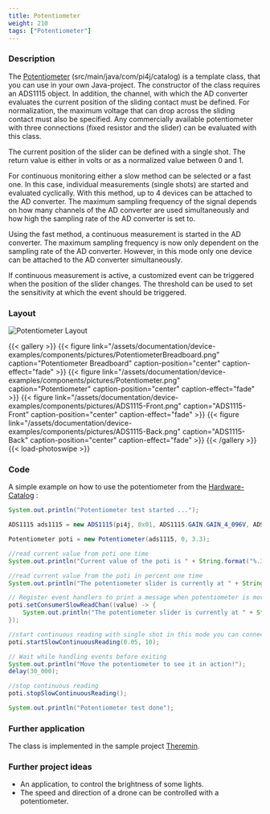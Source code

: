 ```yaml
---
title: Potentiometer
weight: 210
tags: ["Potentiometer"]
---
```

### Description
The [Potentiometer](https://github.com/Pi4J/pi4j-example-components/tree/main/src/main/java/com/pi4j/catalog) (src/main/java/com/pi4j/catalog) is a template class, that you can use in your own Java-project.
The constructor of the class requires an ADS1115 object. In addition, the channel, with which the AD converter evaluates the current position of the sliding contact must be defined. For normalization, the maximum voltage that can drop across the sliding contact must also be specified. Any commercially available potentiometer with three connections (fixed resistor and the slider) can be evaluated with this class.

The current position of the slider can be defined with a single shot. The return value is either in volts or as a normalized value between 0 and 1.

For continuous monitoring either a slow method can be selected or a fast one. In this case, individual measurements (single shots) are started and evaluated cyclically. With this method, up to 4 devices can be attached to the AD converter. The maximum sampling frequency of the signal depends on how many channels of the AD converter are used simultaneously and how high the sampling rate of the AD converter is set to.

Using the fast method, a continuous measurement is started in the AD converter.  The maximum sampling frequency is now only dependent on the sampling rate of the AD converter. However, in this mode only one device can be attached to the AD converter simultaneously.

If continuous measurement is active, a customized event can be triggered when the position of the slider changes. The threshold can be used to set the sensitivity at which the event should be triggered.

### Layout
![Potentiometer Layout](/assets/documentation/device-examples/components/Layout-Potentiometer.png)
![]()

{{< gallery >}}
{{< figure link="/assets/documentation/device-examples/components/pictures/PotentiometerBreadboard.png" caption="Potentiometer Breadboard" caption-position="center" caption-effect="fade" >}}
{{< figure link="/assets/documentation/device-examples/components/pictures/Potentiometer.png" caption="Potentiometer" caption-position="center" caption-effect="fade" >}}
{{< figure link="/assets/documentation/device-examples/components/pictures/ADS1115-Front.png" caption="ADS1115-Front" caption-position="center" caption-effect="fade" >}}
{{< figure link="/assets/documentation/device-examples/components/pictures/ADS1115-Back.png" caption="ADS1115-Back" caption-position="center" caption-effect="fade" >}}
{{< /gallery >}}
{{< load-photoswipe >}}

### Code
A simple example on how to use the potentiometer from the [Hardware-Catalog](https://github.com/Pi4J/pi4j-example-components) :

```java
System.out.println("Potentiometer test started ...");

ADS1115 ads1115 = new ADS1115(pi4j, 0x01, ADS1115.GAIN.GAIN_4_096V, ADS1115.ADDRESS.GND, 4);

Potentiometer poti = new Potentiometer(ads1115, 0, 3.3);

//read current value from poti one time
System.out.println("Current value of the poti is " + String.format("%.3f", poti.singleShotGetVoltage()) + " voltage.");

//read current value from the poti in percent one time
System.out.println("The potentiometer slider is currently at " + String.format("%.3f", poti.singleShotGetNormalizedValue()) + " % of its full travel.");

// Register event handlers to print a message when potentiometer is moved
poti.setConsumerSlowReadChan((value) -> {
	System.out.println("The potentiometer slider is currently at " + String.format("%.3f", value) + " % of its full travel.");
});

//start continuous reading with single shot in this mode you can connect up to 4 devices to the analog module
poti.startSlowContinuousReading(0.05, 10);

// Wait while handling events before exiting
System.out.println("Move the potentiometer to see it in action!");
delay(30_000);

//stop continuous reading
poti.stopSlowContinuousReading();

System.out.println("Potentiometer test done");
```

### Further application
The class is implemented in the sample project [Theremin](https://github.com/DieterHolz/RaspPiTheremin).

### Further project ideas
- An application, to control the brightness of some lights.
- The speed and direction of a drone can be controlled with a potentiometer.
